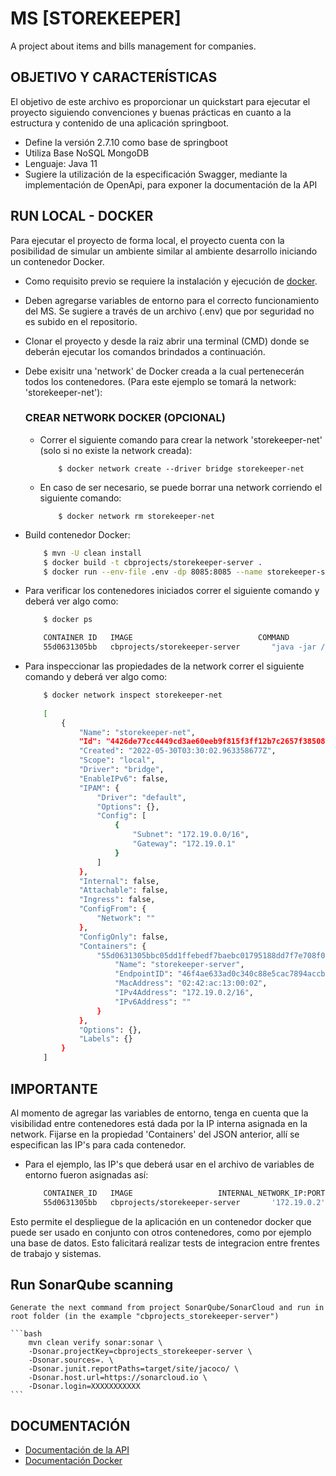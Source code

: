 # **MS [STOREKEEPER]**

A project about items and bills management for companies.


## **OBJETIVO Y CARACTERÍSTICAS**

El objetivo de este archivo es proporcionar un quickstart para ejecutar el proyecto siguiendo convenciones y buenas prácticas en cuanto a la estructura y contenido de una aplicación springboot.

- Define la versión 2.7.10 como base de springboot
- Utiliza Base NoSQL MongoDB
- Lenguaje: Java 11
- Sugiere la utilización de la especificación Swagger, mediante la implementación de OpenApi, para exponer la documentación de la API


## **RUN LOCAL - DOCKER**

Para ejecutar el proyecto de forma local, el proyecto cuenta con la posibilidad de simular un ambiente similar al ambiente desarrollo iniciando un contenedor Docker.

- Como requisito previo se requiere la instalación y ejecución de [docker](https://docs.docker.com/install/).
- Deben agregarse variables de entorno para el correcto funcionamiento del MS. Se sugiere a través de un archivo (.env) que por seguridad no es subido en el repositorio.
- Clonar el proyecto y desde la raiz abrir una terminal (CMD) donde se deberán ejecutar los comandos brindados a continuación.
- Debe exisitr una 'network' de Docker creada a la cual pertenecerán todos los contenedores. (Para este ejemplo se tomará la network: 'storekeeper-net'):

  ### **CREAR NETWORK DOCKER (OPCIONAL)**
  
  - Correr el siguiente comando para crear la network 'storekeeper-net' (solo si no existe la network creada):

    ```shell
        $ docker network create --driver bridge storekeeper-net
    ```

  - En caso de ser necesario, se puede borrar una network corriendo el siguiente comando:

    ```shell
        $ docker network rm storekeeper-net
    ```

- Build contenedor Docker:

    ```bash
        $ mvn -U clean install
        $ docker build -t cbprojects/storekeeper-server .
        $ docker run --env-file .env -dp 8085:8085 --name storekeeper-server --network storekeeper-net cbprojects/storekeeper-server
    ```

- Para verificar los contenedores iniciados correr el siguiente comando y deberá ver algo como:

    ```bash
        $ docker ps

        CONTAINER ID   IMAGE                            COMMAND                           CREATED          STATUS          PORTS                    NAMES
        55d0631305bb   cbprojects/storekeeper-server       "java -jar /contact-manager.j…"   50 minutes ago   Up 50 minutes   0.0.0.0:8080->8080/tcp   storekeeper-server
    ```

- Para inspeccionar las propiedades de la network correr el siguiente comando y deberá ver algo como:

    ```bash
        $ docker network inspect storekeeper-net
        
        [
            {
                "Name": "storekeeper-net",
                "Id": "4426de77cc4449cd3ae60eeb9f815f3ff12b7c2657f385086cb45e1bfb0db4dc",
                "Created": "2022-05-30T03:30:02.963358677Z",
                "Scope": "local",
                "Driver": "bridge",
                "EnableIPv6": false,
                "IPAM": {
                    "Driver": "default",
                    "Options": {},
                    "Config": [
                        {
                            "Subnet": "172.19.0.0/16",
                            "Gateway": "172.19.0.1"
                        }
                    ]
                },
                "Internal": false,
                "Attachable": false,
                "Ingress": false,
                "ConfigFrom": {
                    "Network": ""
                },
                "ConfigOnly": false,
                "Containers": {
                    "55d0631305bbc05dd1ffebedf7baebc01795188dd7f7e708f0ebf0a4ad6e1254": {
                        "Name": "storekeeper-server",
                        "EndpointID": "46f4ae633ad0c340c88e5cac7894accb88726a28828da6250631e0bdef714917",
                        "MacAddress": "02:42:ac:13:00:02",
                        "IPv4Address": "172.19.0.2/16",
                        "IPv6Address": ""
                    }
                },
                "Options": {},
                "Labels": {}
            }
        ]
    ```


## **IMPORTANTE**

Al momento de agregar las variables de entorno, tenga en cuenta que la visibilidad entre contenedores está dada por la IP interna asignada en la network. Fijarse en la propiedad 'Containers' del JSON anterior, allí se especifican las IP's para cada contenedor.

- Para el ejemplo, las IP's que deberá usar en el archivo de variables de entorno fueron asignadas así:

    ```bash
        CONTAINER_ID   IMAGE                   INTERNAL_NETWORK_IP:PORT     NAMES
        55d0631305bb   cbprojects/storekeeper-server       '172.19.0.2':8080              storekeeper-server
    ```

Esto permite el despliegue de la aplicación en un contenedor docker que puede ser usado en conjunto con otros contenedores, como por ejemplo una base de datos. Esto falicitará realizar tests de integracion entre frentes de trabajo y sistemas.


## Run SonarQube scanning

    Generate the next command from project SonarQube/SonarCloud and run in root folder (in the example "cbprojects_storekeeper-server")

    ```bash
        mvn clean verify sonar:sonar \
        -Dsonar.projectKey=cbprojects_storekeeper-server \
        -Dsonar.sources=. \
        -Dsonar.junit.reportPaths=target/site/jacoco/ \
        -Dsonar.host.url=https://sonarcloud.io \
        -Dsonar.login=XXXXXXXXXXX
    ```

## **DOCUMENTACIÓN**

- [Documentación de la API](https://cbaeneprojects.com:8443/Storekeeper/swagger)
- [Documentación Docker](https://docs.docker.com/)


